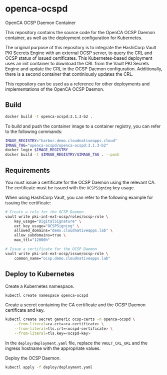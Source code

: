 # openca-ocspd

OpenCA OCSP Daemon Container

This repository contains the source code for the OpenCA OCSP Daemon container, as well as the deployment configuration for Kubernetes.

The original purpose of this repository is to integrate the HashiCorp Vault PKI Secrets Engine with an external OCSP server, to query the CRL and OCSP status of issued certificates. This Kubernetes-based deployment uses an init container to download the CRL from the Vault PKI Secrets Engine and update the CRL in the OCSP Daemon configuration. Additionally, there is a second container that continiously updates the CRL.

This repository can be used as a reference for other deployments and implementations of the OpenCA OCSP Daemon.

## Build

```bash
docker build -t openca-ocspd:3.1.3-b2 .
```

To build and push the container image to a container registry, you can refer to the following commands:

```bash
IMAGE_REGISTRY="harbor.demo.cloudnativeapps.cloud"
IMAGE_TAG="openca-ocspd/openca-ocspd:3.1.3-b2"
docker login $IMAGE_REGISTRY
docker build -t $IMAGE_REGISTRY/$IMAGE_TAG . --push
```

## Requirements

You must issue a certificate for the OCSP Daemon using the relevant CA. The certificate must be issued with the `OCSPSigning` key usage.

When using HashiCorp Vault, you can refer to the following example for issuing the certificate:

```bash
# Create a role for the OCSP Daemon
vault write pki-int-ext-ocsp/roles/ocsp-role \
    key_usage="DigitalSignature" \
    ext_key_usage="OCSPSigning" \
    allowed_domains="demo.cloudnativeapps.lab" \
    allow_subdomains=true \
    max_ttl="12000h"

# Issue a certificate for the OCSP Daemon
vault write pki-int-ext-ocsp/issue/ocsp-role \
    common_name="ocsp.demo.cloudnativeapps.lab"
```

## Deploy to Kubernetes

Create a Kubernetes namespace.

```bash
kubectl create namespace openca-ocspd
```

Create a secret containing the CA certificate and the OCSP Daemon certificate and key.

```bash
kubectl create secret generic ocsp-certs -n openca-ocspd \
    --from-literal=ca.crt=<ca-certificate> \
    --from-literal=tls.crt=<ocspd-certificate> \
    --from-literal=tls.key=<ocspd-key>
```

In the `deploy/deployment.yaml` file, replace the `VAULT_CRL_URL` and the ingress hostname with the appropriate values.

Deploy the OCSP Daemon.

```bash
kubectl apply -f deploy/deployment.yaml
```
